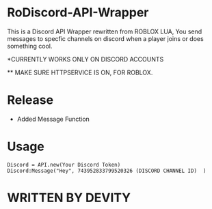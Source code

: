 # RoDiscord-API-Wrapper
This is a Discord API Wrapper rewritten from ROBLOX LUA, You send messages to specfic channels on discord when a player joins or does something cool.

*CURRENTLY WORKS ONLY ON DISCORD ACCOUNTS

** MAKE SURE HTTPSERVICE IS ON, FOR ROBLOX.

# Release
- Added Message Function

# Usage
```
Discord = API.new(Your Discord Token)
Discord:Message("Hey", 743952833799520326 (DISCORD CHANNEL ID)  )
```

# WRITTEN BY DEVITY


